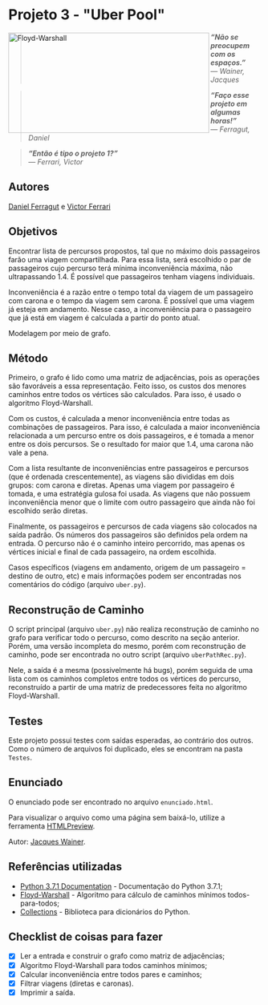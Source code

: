 # Projeto 3 - "Uber Pool"

 <img align = "left" src= https://ds055uzetaobb.cloudfront.net/image_optimizer/2451bee741e6bfbaed46c34be07fa696fd2663ed.png height=200 width=400 alt="Floyd-Warshall">

> ***“Não se preocupem com os espaços.”** <br /> ― Wainer, Jacques*

> ***“Faço esse projeto em algumas horas!”** <br /> ― Ferragut, Daniel*

> ***“Então é tipo o projeto 1?”** <br /> ― Ferrari, Victor*

## Autores
[Daniel Ferragut](https://github.com/danielferragut) e [Victor Ferrari](https://github.com/VFerrari)

## Objetivos
Encontrar lista de percursos propostos, tal que no máximo dois passageiros farão uma viagem compartilhada.
Para essa lista, será escolhido o par de passageiros cujo percurso terá mínima inconveniência máxima, não ultrapassando 1.4.
É possível que passageiros tenham viagens individuais.

Inconveniência é a razão entre o tempo total da viagem de um passageiro com carona e o tempo da viagem sem carona.
É possível que uma viagem já esteja em andamento. Nesse caso, a inconveniência para o passageiro que já está em viagem
é calculada a partir do ponto atual.

Modelagem por meio de grafo.

## Método
Primeiro, o grafo é lido como uma matriz de adjacências, pois as operações são favoráveis a essa representação.
Feito isso, os custos dos menores caminhos entre todos os vértices são calculados. Para isso, é usado o algoritmo Floyd-Warshall.

Com os custos, é calculada a menor inconveniência entre todas as combinações de passageiros. Para isso, é calculada
a maior inconveniência relacionada a um percurso entre os dois passageiros, e é tomada a menor entre os dois percursos.
Se o resultado for maior que 1.4, uma carona não vale a pena.

Com a lista resultante de inconveniências entre passageiros e percursos (que é ordenada crescentemente), as viagens são
divididas em dois grupos: com carona e diretas. Apenas uma viagem por passageiro é tomada, e uma estratégia gulosa foi
usada. As viagens que não possuem inconveniência menor que o limite com outro passageiro que ainda não foi escolhido
serão diretas.

Finalmente, os passageiros e percursos de cada viagens são colocados na saída padrão. Os números dos passageiros são
definidos pela ordem na entrada. O percurso não é o caminho inteiro percorrido, mas apenas os vértices inicial e final
de cada passageiro, na ordem escolhida.

Casos específicos (viagens em andamento, origem de um passageiro = destino de outro, etc) e mais informações podem ser
encontradas nos comentários do código (arquivo `uber.py`).

## Reconstrução de Caminho
O script principal (arquivo `uber.py`) não realiza reconstrução de caminho no grafo para verificar todo o percurso, como
descrito na seção anterior. Porém, uma versão incompleta do mesmo, porém com reconstrução de caminho, pode ser encontrada
no outro script (arquivo `uberPathRec.py`).

Nele, a saída é a mesma (possivelmente há bugs), porém seguida de uma lista com os caminhos completos entre todos os vértices
do percurso, reconstruído a partir de uma matriz de predecessores feita no algoritmo Floyd-Warshall.

## Testes
Este projeto possui testes com saídas esperadas, ao contrário dos outros. Como o número de arquivos foi duplicado,
eles se encontram na pasta `Testes`.

## Enunciado
O enunciado pode ser encontrado no arquivo `enunciado.html`.

Para visualizar o arquivo como uma página sem baixá-lo, utilize a ferramenta [HTMLPreview](http://htmlpreview.github.io/).

Autor: [Jacques Wainer](https://ic.unicamp.br/~wainer).

## Referências utilizadas
* [Python 3.7.1 Documentation](https://docs.python.org/3/index.html) - Documentação do Python 3.7.1;
* [Floyd-Warshall](https://en.wikipedia.org/wiki/Floyd%E2%80%93Warshall_algorithm) - Algoritmo para cálculo de caminhos mínimos todos-para-todos;
* [Collections](https://docs.python.org/3/library/collections.html) - Biblioteca para dicionários do Python.

## Checklist de coisas para fazer
  -  [x] Ler a entrada e construir o grafo como matriz de adjacências;
  -  [x] Algoritmo Floyd-Warshall para todos caminhos mínimos;
  -  [x] Calcular inconveniência entre todos pares e caminhos;
  -  [x] Filtrar viagens (diretas e caronas).
  -  [x] Imprimir a saída.
